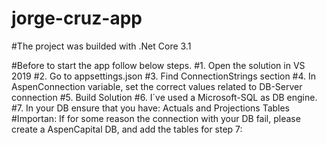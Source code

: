 # jorge-cruz-app 
#The project was builded with .Net Core 3.1

#Before to start the app follow below steps.
#1. Open the solution in VS 2019
#2. Go to appsettings.json
#3. Find ConnectionStrings section
#4. In AspenConnection variable, set the correct values  related to DB-Server connection 
#5. Build Solution
#6. I´ve used a Microsoft-SQL as DB engine.
#7. In your DB ensure that you have: Actuals and Projections Tables
#Importan: If for some reason the connection with your DB fail, please create a AspenCapital DB, and add the tables for step 7: